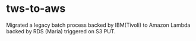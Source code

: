 # tws-to-aws
Migrated a legacy batch process backed by IBM(Tivoli) to Amazon Lambda backed by RDS (Maria) triggered on S3 PUT.
